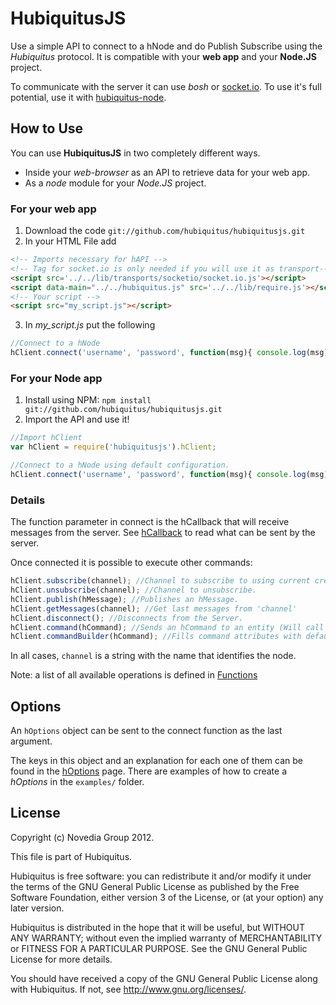 # HubiquitusJS
Use a simple API to connect to a hNode and do Publish Subscribe using the 
*Hubiquitus* protocol. It is compatible with your **web app** and your
**Node.JS** project.

To communicate with the server it can use *bosh* or 
[socket.io](http://socket.io/). To use it's full potential, use it with
[hubiquitus-node](https://github.com/hubiquitus/hubiquitus-node).


## How to Use

You can use **HubiquitusJS** in two completely different ways.

* Inside your *web-browser* as an API to retrieve data for your web app.
* As a *node* module for your *Node.JS* project.

### For your web app
1. Download the code `git://github.com/hubiquitus/hubiquitusjs.git`
2. In your HTML File add

```html
<!-- Imports necessary for hAPI -->
<!-- Tag for socket.io is only needed if you will use it as transport-->
<script src='../../lib/transports/socketio/socket.io.js'></script>
<script data-main="../../hubiquitus.js" src='../../lib/require.js'></script>
<!-- Your script -->
<script src="my_script.js"></script>
```

3. In *my_script.js* put the following

```js
//Connect to a hNode
hClient.connect('username', 'password', function(msg){ console.log(msg); });
```

### For your Node app
1. Install using NPM: `npm install git://github.com/hubiquitus/hubiquitusjs.git`
2. Import the API and use it!

```js
//Import hClient
var hClient = require('hubiquitusjs').hClient;

//Connect to a hNode using default configuration.
hClient.connect('username', 'password', function(msg){ console.log(msg); });
```

### Details
The function parameter in connect is the hCallback that will receive messages
from the server. See [hCallback](https://github.com/hubiquitus/hubiquitusjs/wiki/hCallback)
to read what can be sent by the server.

Once connected it is possible to execute other commands:

```js
hClient.subscribe(channel); //Channel to subscribe to using current credentials.
hClient.unsubscribe(channel); //Channel to unsubscribe.
hClient.publish(hMessage); //Publishes an hMessage.
hClient.getMessages(channel); //Get last messages from 'channel'
hClient.disconnect(); //Disconnects from the Server.
hClient.command(hCommand); //Sends an hCommand to an entity (Will call command builder to fill missing)
hClient.commandBuilder(hCommand); //Fills command attributes with default values
```

In all cases, `channel` is a string with the name that identifies the node.

Note: a list of all available operations is defined in [Functions](https://github.com/hubiquitus/hubiquitusjs/wiki/Functions)

## Options
An `hOptions` object can be sent to the connect function as the last argument.

The keys in this object and an explanation for each one of them can be
found in the [hOptions](https://github.com/hubiquitus/hubiquitusjs/wiki/hOptions) page. 
There are examples of how to create a *hOptions* in the `examples/` folder.

## License 
Copyright (c) Novedia Group 2012.

This file is part of Hubiquitus.

Hubiquitus is free software: you can redistribute it and/or modify
it under the terms of the GNU General Public License as published by
the Free Software Foundation, either version 3 of the License, or
(at your option) any later version.

Hubiquitus is distributed in the hope that it will be useful,
but WITHOUT ANY WARRANTY; without even the implied warranty of
MERCHANTABILITY or FITNESS FOR A PARTICULAR PURPOSE.  See the
GNU General Public License for more details.

You should have received a copy of the GNU General Public License
along with Hubiquitus.  If not, see <http://www.gnu.org/licenses/>.
